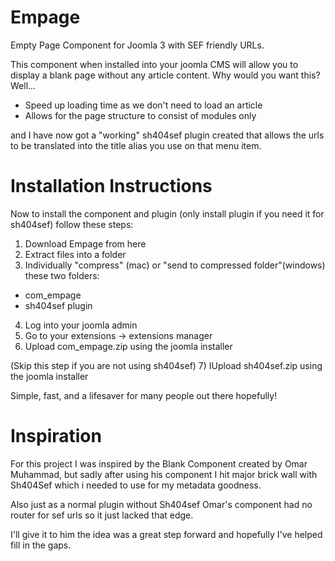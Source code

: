 Empage
======

Empty Page Component for Joomla 3 with SEF friendly URLs.

This component when installed into your joomla CMS will allow you to display a blank page without any article content. Why would you want this? Well...

- Speed up loading time as we don't need to load an article
- Allows for the page structure to consist of modules only

and I have now got a "working" sh404sef plugin created that allows the urls to be translated into the title alias you use on that menu item. 

Installation Instructions
======

Now to install the component and plugin (only install plugin if you need it for sh404sef) follow these steps:

1) Download Empage from here
2) Extract files into a folder 
3) Individually "compress" (mac) or "send to compressed folder"(windows) these two folders:

- com_empage
- sh404sef plugin

4) Log into your joomla admin
5) Go to your extensions -> extensions manager
6) Upload com_empage.zip using the joomla installer

(Skip this step if you are not using sh404sef)
7) IUpload sh404sef.zip using the joomla installer

Simple, fast, and a lifesaver for many people out there hopefully! 

Inspiration
======

For this project I was inspired by the Blank Component created by Omar Muhammad, but sadly after using his component I hit  major brick wall with Sh404Sef which i needed to use for my metadata goodness. 

Also just as a normal plugin without Sh404sef Omar's component had no router for sef urls so it just lacked that edge.

I'll give it to him the idea was a great step forward and hopefully I've helped fill in the gaps.